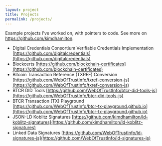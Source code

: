 ```yaml
---
layout: project
title: Projects
permalink: /projects/
---
```


Example projects I've worked on, with pointers to code. See more on https://github.com/kimdhamilton.

- Digital Credentials Consortium Verifiable Credentials Implementation [https://github.com/digitalcredentials](https://github.com/digitalcredentials)
- Blockcerts [https://github.com/blockchain-certificates](https://github.com/blockchain-certificates)
- Bitcoin Transaction Reference (TXREF) Conversion [https://github.com/WebOfTrustInfo/txref-conversion-js](https://github.com/WebOfTrustInfo/txref-conversion-js)
- BTCR DID Tools [https://github.com/WebOfTrustInfo/btcr-did-tools-js](https://github.com/WebOfTrustInfo/btcr-did-tools-js)
- BTCR Transaction (TX) Playground [https://github.com/WebOfTrustInfo/btcr-tx-playground.github.io](https://github.com/WebOfTrustInfo/btcr-tx-playground.github.io)
- JSON-LD Koblitz Signatures [https://github.com/kimdhamilton/ld-koblitz-signatures](https://github.com/kimdhamilton/ld-koblitz-signatures)
- Linked Data Signatures [https://github.com/WebOfTrustInfo/ld-signatures-js](https://github.com/WebOfTrustInfo/ld-signatures-js)
